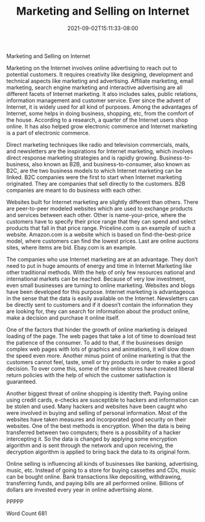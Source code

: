 ﻿---
title: "Marketing and Selling on Internet"
date: 2021-09-02T15:11:33-08:00
description: "TXT Tips for Web Success"
featured_image: "/images/TXT.jpg"
tags: ["TXT"]
---

Marketing and Selling on Internet

Marketing on the Internet involves online advertising to reach out to potential customers. It requires creativity like designing, development and technical aspects like marketing and advertising. Affiliate marketing, email marketing, search engine marketing and interactive advertising are all different facets of Internet marketing. It also includes sales, public relations, information management and customer service. Ever since the advent of Internet, it is widely used for all kind of purposes. Among the advantages of Internet, some helps in doing business, shopping, etc, from the comfort of the house. According to a research, a quarter of the Internet users shop online. It has also helped grow electronic commerce and Internet marketing is a part of electronic commerce.  

Direct marketing techniques like radio and television commercials, mails, and newsletters are the inspirations for Internet marketing, which involves direct response marketing strategies and is rapidly growing. Business-to-business, also known as B2B, and business-to-consumer, also known as B2C, are the two business models to which Internet marketing can be linked. B2C companies were the first to start when Internet marketing originated. They are companies that sell directly to the customers. B2B companies are meant to do business with each other.

Websites built for Internet marketing are slightly different than others. There are peer-to-peer modeled websites which are used to exchange products and services between each other. Other is name-your-price, where the customers have to specify their price range that they can spend and select products that fall in that price range. Priceline.com is an example of such a website. Amazon.com is a website which is based on find-the-best-price model, where customers can find the lowest prices. Last are online auctions sites, where items are bid. Ebay.com is an example.  

The companies who use Internet marketing are at an advantage. They don’t need to put in huge amounts of energy and time in Internet Marketing like other traditional methods. With the help of only few resources national and international markets can be reached. Because of very low investment, even small businesses are turning to online marketing. Websites and blogs have been developed for this purpose. Internet marketing is advantageous in the sense that the data is easily available on the Internet. Newsletters can be directly sent to customers and if it doesn’t contain the information they are looking for, they can search for information about the product online, make a decision and purchase it online itself. 

One of the factors that hinder the growth of online marketing is delayed loading of the page. The web pages that take a lot of time to download test the patience of the consumer. To add to that, if the businesses design complex web pages with lots of graphics and animations, it will slow down the speed even more. Another minus point of online marketing is that the customers cannot feel, taste, smell or try products in order to make a good decision. To over come this, some of the online stores have created liberal return policies with the help of which the customer satisfaction is guaranteed. 

Another biggest threat of online shopping is identity theft. Paying online using credit cards, e-checks are susceptible to hackers and information can be stolen and used. Many hackers and websites have been caught who were involved in buying and selling of personal information. Most of the websites have taken measures and incorporated good security on their websites. One of the best methods is encryption. When the data is being transferred between two computers; there is a possibility of a hacker intercepting it. So the data is changed by applying some encryption algorithm and is sent through the network and upon receiving, the decryption algorithm is applied to bring back the data to its original form. 

Online selling is influencing all kinds of businesses like banking, advertising, music, etc. Instead of going to a store for buying cassettes and CDs, music can be bought online. Bank transactions like depositing, withdrawing, transferring funds, and paying bills are all performed online. Billions of dollars are invested every year in online advertising alone.   

PPPPP

Word Count 681

